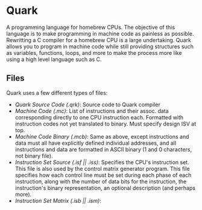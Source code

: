 # Quark

A programming language for homebrew CPUs. The objective of this language is to
make programming in machine code as painless as possible. Rewritting a C
compiler for a homebrew CPU is a large undertaking. Quark allows you to program
in machine code while still providing structures such as variables, functions,
loops, and more to make the process more like using a high level language such
as C.

## Files

Quark uses a few different types of files:
* _Quark Source Code (.qrk)_: Source code to Quark compiler
* _Machine Code (.mc)_: List of instructions and their assoc. data corresponding
	directly to one CPU instruction each. Formatted with instruction codes not
	yet translated to binary. Must specify design ISV at top.
* _Machine Code Binary (.mcb)_: Same as above, except instructions and data must
	all have explicitly defined individual addresses, and all instructions and
	data are formatted in ASCII binary (1 and 0 characters, not binary file).
* _Instruction Set Source (.isf || .iss)_: Specifies the CPU's instruction set. This file
	is also used by the control matrix generator program. This file specifies
	how each control line must be set during each phase of each instruction,
	along with the number of data bits for the instruction, the instruction's
	binary representation, an optional description (and perhaps more).
* _Instruction Set Matrix (.isb || .ism)_:
